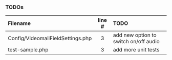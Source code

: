 ### TODOs
| Filename | line # | TODO
|:------|:------:|:------
| Config/VideomailFieldSettings.php | 3 | add new option to switch on/off audio
| test-sample.php | 3 | add more unit tests